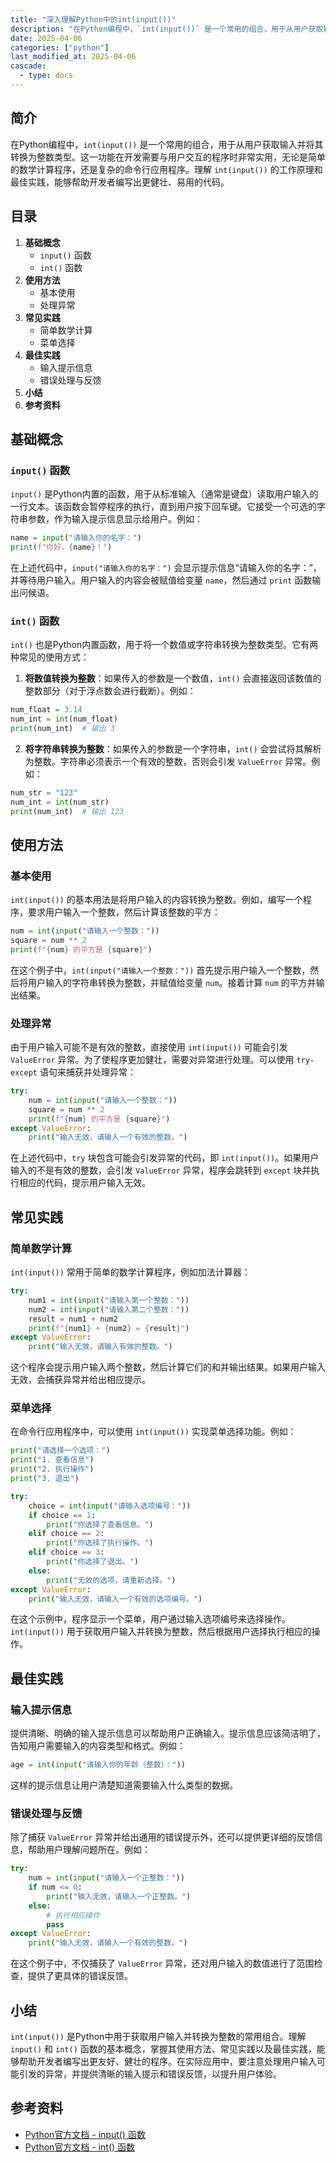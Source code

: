 ```yaml
---
title: "深入理解Python中的int(input())"
description: "在Python编程中，`int(input())` 是一个常用的组合，用于从用户获取输入并将其转换为整数类型。这一功能在开发需要与用户交互的程序时非常实用，无论是简单的数学计算程序，还是复杂的命令行应用程序。理解 `int(input())` 的工作原理和最佳实践，能够帮助开发者编写出更健壮、易用的代码。"
date: 2025-04-06
categories: ["python"]
last_modified_at: 2025-04-06
cascade:
  - type: docs
---
```



## 简介
在Python编程中，`int(input())` 是一个常用的组合，用于从用户获取输入并将其转换为整数类型。这一功能在开发需要与用户交互的程序时非常实用，无论是简单的数学计算程序，还是复杂的命令行应用程序。理解 `int(input())` 的工作原理和最佳实践，能够帮助开发者编写出更健壮、易用的代码。

<!-- more -->
## 目录
1. **基础概念**
    - `input()` 函数
    - `int()` 函数
2. **使用方法**
    - 基本使用
    - 处理异常
3. **常见实践**
    - 简单数学计算
    - 菜单选择
4. **最佳实践**
    - 输入提示信息
    - 错误处理与反馈
5. **小结**
6. **参考资料**

## 基础概念
### `input()` 函数
`input()` 是Python内置的函数，用于从标准输入（通常是键盘）读取用户输入的一行文本。该函数会暂停程序的执行，直到用户按下回车键。它接受一个可选的字符串参数，作为输入提示信息显示给用户。例如：
```python
name = input("请输入你的名字：")
print(f"你好，{name}！")
```
在上述代码中，`input("请输入你的名字：")` 会显示提示信息“请输入你的名字：”，并等待用户输入。用户输入的内容会被赋值给变量 `name`，然后通过 `print` 函数输出问候语。

### `int()` 函数
`int()` 也是Python内置函数，用于将一个数值或字符串转换为整数类型。它有两种常见的使用方式：
1. **将数值转换为整数**：如果传入的参数是一个数值，`int()` 会直接返回该数值的整数部分（对于浮点数会进行截断）。例如：
```python
num_float = 3.14
num_int = int(num_float)
print(num_int)  # 输出 3
```
2. **将字符串转换为整数**：如果传入的参数是一个字符串，`int()` 会尝试将其解析为整数。字符串必须表示一个有效的整数，否则会引发 `ValueError` 异常。例如：
```python
num_str = "123"
num_int = int(num_str)
print(num_int)  # 输出 123
```

## 使用方法
### 基本使用
`int(input())` 的基本用法是将用户输入的内容转换为整数。例如，编写一个程序，要求用户输入一个整数，然后计算该整数的平方：
```python
num = int(input("请输入一个整数："))
square = num ** 2
print(f"{num} 的平方是 {square}")
```
在这个例子中，`int(input("请输入一个整数："))` 首先提示用户输入一个整数，然后将用户输入的字符串转换为整数，并赋值给变量 `num`。接着计算 `num` 的平方并输出结果。

### 处理异常
由于用户输入可能不是有效的整数，直接使用 `int(input())` 可能会引发 `ValueError` 异常。为了使程序更加健壮，需要对异常进行处理。可以使用 `try-except` 语句来捕获并处理异常：
```python
try:
    num = int(input("请输入一个整数："))
    square = num ** 2
    print(f"{num} 的平方是 {square}")
except ValueError:
    print("输入无效，请输入一个有效的整数。")
```
在上述代码中，`try` 块包含可能会引发异常的代码，即 `int(input())`。如果用户输入的不是有效的整数，会引发 `ValueError` 异常，程序会跳转到 `except` 块并执行相应的代码，提示用户输入无效。

## 常见实践
### 简单数学计算
`int(input())` 常用于简单的数学计算程序，例如加法计算器：
```python
try:
    num1 = int(input("请输入第一个整数："))
    num2 = int(input("请输入第二个整数："))
    result = num1 + num2
    print(f"{num1} + {num2} = {result}")
except ValueError:
    print("输入无效，请输入有效的整数。")
```
这个程序会提示用户输入两个整数，然后计算它们的和并输出结果。如果用户输入无效，会捕获异常并给出相应提示。

### 菜单选择
在命令行应用程序中，可以使用 `int(input())` 实现菜单选择功能。例如：
```python
print("请选择一个选项：")
print("1. 查看信息")
print("2. 执行操作")
print("3. 退出")

try:
    choice = int(input("请输入选项编号："))
    if choice == 1:
        print("你选择了查看信息。")
    elif choice == 2:
        print("你选择了执行操作。")
    elif choice == 3:
        print("你选择了退出。")
    else:
        print("无效的选项，请重新选择。")
except ValueError:
    print("输入无效，请输入一个有效的选项编号。")
```
在这个示例中，程序显示一个菜单，用户通过输入选项编号来选择操作。`int(input())` 用于获取用户输入并转换为整数，然后根据用户选择执行相应的操作。

## 最佳实践
### 输入提示信息
提供清晰、明确的输入提示信息可以帮助用户正确输入。提示信息应该简洁明了，告知用户需要输入的内容类型和格式。例如：
```python
age = int(input("请输入你的年龄（整数）："))
```
这样的提示信息让用户清楚知道需要输入什么类型的数据。

### 错误处理与反馈
除了捕获 `ValueError` 异常并给出通用的错误提示外，还可以提供更详细的反馈信息，帮助用户理解问题所在。例如：
```python
try:
    num = int(input("请输入一个正整数："))
    if num <= 0:
        print("输入无效，请输入一个正整数。")
    else:
        # 执行相应操作
        pass
except ValueError:
    print("输入无效，请输入一个有效的整数。")
```
在这个例子中，不仅捕获了 `ValueError` 异常，还对用户输入的数值进行了范围检查，提供了更具体的错误反馈。

## 小结
`int(input())` 是Python中用于获取用户输入并转换为整数的常用组合。理解 `input()` 和 `int()` 函数的基本概念，掌握其使用方法、常见实践以及最佳实践，能够帮助开发者编写出更友好、健壮的程序。在实际应用中，要注意处理用户输入可能引发的异常，并提供清晰的输入提示和错误反馈，以提升用户体验。

## 参考资料
- [Python官方文档 - input() 函数](https://docs.python.org/3/library/functions.html#input)
- [Python官方文档 - int() 函数](https://docs.python.org/3/library/functions.html#int)